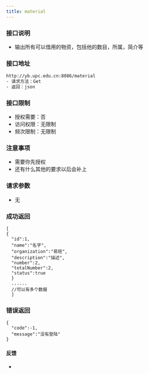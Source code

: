 ```yaml
---
title: material
---
```

### 接口说明
- 输出所有可以借用的物资，包括他的数目，所属，简介等

### 接口地址
```bash
http://yb.upc.edu.cn:8086/material
- 请求方法：Get
- 返回：json
```

### 接口限制
- 授权需要：否
- 访问权限：无限制
- 频次限制：无限制
### 注意事项
- 需要你先授权
- 还有什么其他的要求以后会补上
### 请求参数
- 无
### 成功返回
    [
    {
      "id":1,
      "name":"名字",
      "organization":"易班",
      "description":"描述",
      "number":2,
      "totalNumber":2,
      "status":true
      }
      ......
      //可以有多个数据
      ]
### 错误返回
    {
      "code":-1,
      "message":"没有登陆"
    }
#### 反馈
- [欢迎您和我们联系]:https://github.com/upcyiban
